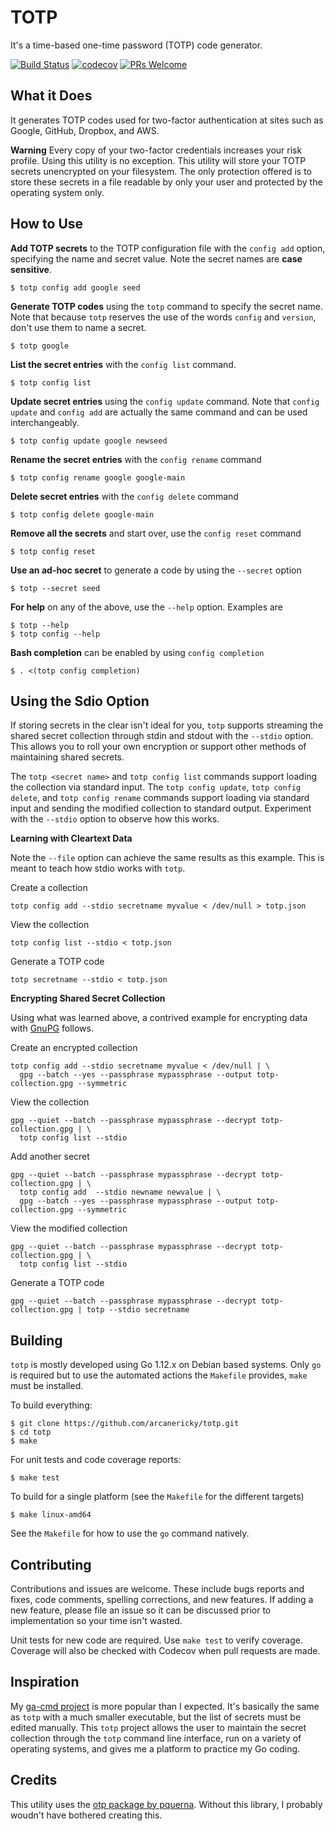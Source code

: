 # TOTP

It's a time-based one-time password (TOTP) code generator.

[![Build Status](https://travis-ci.com/arcanericky/totp.svg?branch=master)](https://travis-ci.com/arcanericky/totp)
[![codecov](https://codecov.io/gh/arcanericky/totp/branch/master/graph/badge.svg)](https://codecov.io/gh/arcanericky/totp)
[![PRs Welcome](https://img.shields.io/badge/PRs-welcome-brightgreen.svg)](http://makeapullrequest.com)

## What it Does

It generates TOTP codes used for two-factor authentication at sites such as Google, GitHub, Dropbox, and AWS.

**Warning**
Every copy of your two-factor credentials increases your risk profile. Using this utility is no exception. This utility will store your TOTP secrets unencrypted on your filesystem. The only protection offered is to store these secrets in a file readable by only your user and protected by the operating system only.

## How to Use

**Add TOTP secrets** to the TOTP configuration file with the `config add` option, specifying the name and secret value. Note the secret names are **case sensitive**.

```
$ totp config add google seed
```

**Generate TOTP codes** using the `totp` command to specify the secret name. Note that because `totp` reserves the use of the words `config` and `version`, don't use them to name a secret.

```
$ totp google
```

**List the secret entries** with the `config list` command.

```
$ totp config list
```

**Update secret entries** using the `config update` command. Note that `config update` and `config add` are actually the same command and can be used interchangeably.

```
$ totp config update google newseed
```

**Rename the secret entries** with the `config rename` command

```
$ totp config rename google google-main
```

**Delete secret entries** with the `config delete` command

```
$ totp config delete google-main
```

**Remove all the secrets** and start over, use the `config reset` command

```
$ totp config reset
```

**Use an ad-hoc secret** to generate a code by using the `--secret` option

```
$ totp --secret seed
```

**For help** on any of the above, use the `--help` option. Examples are

```
$ totp --help
$ totp config --help
```

**Bash completion** can be enabled by using `config completion`

```
$ . <(totp config completion)
```
## Using the Sdio Option

If storing secrets in the clear isn't ideal for you, `totp` supports streaming the shared secret collection through stdin and stdout with the `--stdio` option. This allows you to roll your own encryption or support other methods of maintaining shared secrets.

The `totp <secret name>` and `totp config list` commands support loading the collection via standard input. The 
`totp config update`, `totp config delete`, and `totp config rename` commands support loading via standard input and sending the modified collection to standard output. Experiment with the `--stdio` option to observe how this works.

**Learning with Cleartext Data**

Note the `--file` option can achieve the same results as this example. This is meant to teach how stdio works with `totp`.

Create a collection

```
totp config add --stdio secretname myvalue < /dev/null > totp.json
```

View the collection

```
totp config list --stdio < totp.json
```

Generate a TOTP code

```
totp secretname --stdio < totp.json
```

**Encrypting Shared Secret Collection**

Using what was learned above, a contrived example for encrypting data with [GnuPG](https://gnupg.org/) follows.

Create an encrypted collection
```
totp config add --stdio secretname myvalue < /dev/null | \
  gpg --batch --yes --passphrase mypassphrase --output totp-collection.gpg --symmetric
```

View the collection

```
gpg --quiet --batch --passphrase mypassphrase --decrypt totp-collection.gpg | \
  totp config list --stdio
```

Add another secret

```
gpg --quiet --batch --passphrase mypassphrase --decrypt totp-collection.gpg | \
  totp config add  --stdio newname newvalue | \
  gpg --batch --yes --passphrase mypassphrase --output totp-collection.gpg --symmetric
```

View the modified collection

```
gpg --quiet --batch --passphrase mypassphrase --decrypt totp-collection.gpg | \
  totp config list --stdio
```

Generate a TOTP code

```
gpg --quiet --batch --passphrase mypassphrase --decrypt totp-collection.gpg | totp --stdio secretname
```

## Building

`totp` is mostly developed using Go 1.12.x on Debian based systems. Only `go` is required but to use the automated actions the `Makefile` provides, `make` must be installed.

To build everything:

```
$ git clone https://github.com/arcanericky/totp.git
$ cd totp
$ make
```

For unit tests and code coverage reports:

```
$ make test
```

To build for a single platform (see the `Makefile` for the different targets)

```
$ make linux-amd64
```

See the `Makefile` for how to use the `go` command natively.

## Contributing

Contributions and issues are welcome. These include bugs reports and fixes, code comments, spelling corrections, and new features. If adding a new feature, please file an issue so it can be discussed prior to implementation so your time isn't wasted.

Unit tests for new code are required. Use `make test` to verify coverage. Coverage will also be checked with Codecov when pull requests are made.

## Inspiration

My [ga-cmd project](https://github.com/arcanericky/ga-cmd) is more popular than I expected. It's basically the same as `totp` with a much smaller executable, but the list of secrets must be edited manually. This `totp` project allows the user to maintain the secret collection through the `totp` command line interface, run on a variety of operating systems, and gives me a platform to practice my Go coding.

## Credits

This utility uses the [otp package by pquerna](https://github.com/pquerna/otp). Without this library, I probably woudn't have bothered creating this.